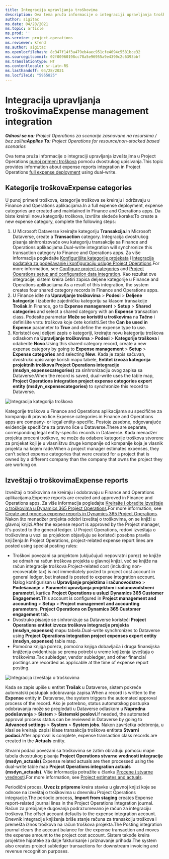 ```yaml
---
title: Integracija upravljanja troškovima
description: Ova tema pruža informacije o integraciji upravljanja troškovima u Project Operations pomoću dvostrukog upisivanja.
author: sigitac
ms.date: 04/28/2021
ms.topic: article
ms.prod: ''
ms.service: project-operations
ms.reviewer: kfend
ms.author: sigitac
ms.openlocfilehash: 8c347f14f3a479eb4aec951cfe4094c5581bce32
ms.sourcegitcommit: 02f00960198cc78a5e96955a9e4390c2c6393bbf
ms.translationtype: HT
ms.contentlocale: sr-Latn-RS
ms.lasthandoff: 04/28/2021
ms.locfileid: "5955825"
---
```

# <a name="expense-management-integration"></a><span data-ttu-id="e0d5d-103">Integracija upravljanja troškovima</span><span class="sxs-lookup"><span data-stu-id="e0d5d-103">Expense management integration</span></span>

<span data-ttu-id="e0d5d-104">_**Odnosi se na:** Project Operations za scenarije zasnovane na resursima / bez zaliha_</span><span class="sxs-lookup"><span data-stu-id="e0d5d-104">_**Applies To:** Project Operations for resource/non-stocked based scenarios_</span></span>

<span data-ttu-id="e0d5d-105">Ova tema pruža informacije o integraciji upravljanja izveštajima u Project Operations [punoj primeni troškova](../expense/expense-overview.md) pomoću dvostrukog upisivanja.</span><span class="sxs-lookup"><span data-stu-id="e0d5d-105">This topic provides information about expense reports integration in Project Operations [full expense deployment](../expense/expense-overview.md) using dual-write.</span></span>

## <a name="expense-categories"></a><span data-ttu-id="e0d5d-106">Kategorije troškova</span><span class="sxs-lookup"><span data-stu-id="e0d5d-106">Expense categories</span></span>

<span data-ttu-id="e0d5d-107">U punoj primeni troškova, kategorije troškova se kreiraju i održavaju u Finance and Operations aplikacijama.</span><span class="sxs-lookup"><span data-stu-id="e0d5d-107">In a full expense deployment, expense categories are created and maintained in Finance and Operations apps.</span></span> <span data-ttu-id="e0d5d-108">Da biste kreirali novu kategoriju troškova, izvršite sledeće korake:</span><span class="sxs-lookup"><span data-stu-id="e0d5d-108">To create a new expense category, complete the following steps:</span></span>

1. <span data-ttu-id="e0d5d-109">U Microsoft Dataverse kreirajte kategoriju **Transakcija**.</span><span class="sxs-lookup"><span data-stu-id="e0d5d-109">In Microsoft Dataverse, create a **Transaction** category.</span></span> <span data-ttu-id="e0d5d-110">Integracija dvostrukog pisanja sinhronizovaće ovu kategoriju transakcije sa Finance and Operations aplikacijama.</span><span class="sxs-lookup"><span data-stu-id="e0d5d-110">Dual-write integration will synchronize this transaction category to Finance and Operations apps.</span></span> <span data-ttu-id="e0d5d-111">Za više informacija pogledajte [Konfigurišite kategorije projekata](/dynamics365/project-operations/project-accounting/configure-project-categories) i [Integracija podataka za podešavanje i konfiguraciju usluge Project Operations](resource-dual-write-setup-integration.md).</span><span class="sxs-lookup"><span data-stu-id="e0d5d-111">For more information, see [Configure project categories](/dynamics365/project-operations/project-accounting/configure-project-categories) and [Project Operations setup and configuration data integration](resource-dual-write-setup-integration.md).</span></span> <span data-ttu-id="e0d5d-112">Kao rezultat ove integracije, sistem kreira četiri zapisa deljene kategorije u Finance and Operations aplikacijama.</span><span class="sxs-lookup"><span data-stu-id="e0d5d-112">As a result of this integration, the system creates four shared category records in Finance and Operations apps.</span></span>
2. <span data-ttu-id="e0d5d-113">U Finance idite na **Upravljanje troškovima** > **Podesi** > **Deljene kategorije** i izaberite zajedničku kategoriju sa klasom transakcije **Trošak**.</span><span class="sxs-lookup"><span data-stu-id="e0d5d-113">In Finance, go to **Expense management** > **Setup** > **Shared categories** and select a shared category with an **Expense** transaction class.</span></span> <span data-ttu-id="e0d5d-114">Podesite parametar **Može se koristiti u troškovima** na **Tačno** i definišite vrstu troškova koje ćete koristiti.</span><span class="sxs-lookup"><span data-stu-id="e0d5d-114">Set the **Can be used in Expense** parameter to **True** and define the expense type to use.</span></span>
3. <span data-ttu-id="e0d5d-115">Koristeći ovaj deljeni zapis o kategoriji, kreirajte novu kategoriju troškova odlaskom na **Upravljanje troškovima** > **Podesi** > **Kategorije troškova** i odaberite **Novo**.</span><span class="sxs-lookup"><span data-stu-id="e0d5d-115">Using this shared category record, create a new expense category by going to **Expense management** > **Setup** > **Expense categories** and selecting **New**.</span></span> <span data-ttu-id="e0d5d-116">Kada je zapis sačuvan, dvostruko upisivanje koristi mapu tabele, **Entitet izvoza kategorija projektnih troškova Project Operations integracije (msdyn\_expensecategories)** za sinhronizaciju ovog zapisa sa Dataverse.</span><span class="sxs-lookup"><span data-stu-id="e0d5d-116">When the record is saved, dual-write uses the table map, **Project Operations integration project expense categories export entity (msdyn\_expensecategories)** to synchronize this record to Dataverse.</span></span>

  ![Integracija kategorija troškova](./media/DW6ExpenseCategories.png)

<span data-ttu-id="e0d5d-118">Kategorije troškova u Finance and Operations aplikacijama su specifične za kompaniju ili pravno lice.</span><span class="sxs-lookup"><span data-stu-id="e0d5d-118">Expense categories in Finance and Operations apps are company- or legal entity-specific.</span></span> <span data-ttu-id="e0d5d-119">Postoje zasebne, odgovarajuće evidencije specifične za pravno lice u Dataverse.</span><span class="sxs-lookup"><span data-stu-id="e0d5d-119">There are separate, corresponding legal entity-specific records in Dataverse.</span></span> <span data-ttu-id="e0d5d-120">Kada menadžer projekta proceni troškove, ne može da odabere kategorije troškova stvorene za projekat koji je u vlasništvu druge kompanije od kompanije koja je vlasnik projekta na kojem rade.</span><span class="sxs-lookup"><span data-stu-id="e0d5d-120">When a project manager estimates expenses, they can’t select expense categories that were created for a project that is owned by a different company than the company that owns the project they are working on.</span></span> 

## <a name="expense-reports"></a><span data-ttu-id="e0d5d-121">Izveštaji o troškovima</span><span class="sxs-lookup"><span data-stu-id="e0d5d-121">Expense reports</span></span>

<span data-ttu-id="e0d5d-122">Izveštaji o troškovima se kreiraju i odobravaju u Finance and Operations aplikacijama.</span><span class="sxs-lookup"><span data-stu-id="e0d5d-122">Expense reports are created and approved in Finance and Operations apps.</span></span> <span data-ttu-id="e0d5d-123">Za više informacija pogledajte [Kreirajte i obradite izveštaje o troškovima u Dynamics 365 Project Operations](/learn/modules/create-process-expense-reports/).</span><span class="sxs-lookup"><span data-stu-id="e0d5d-123">For more information, see [Create and process expense reports in Dynamics 365 Project Operations](/learn/modules/create-process-expense-reports/).</span></span> <span data-ttu-id="e0d5d-124">Nakon što menadžer projekta odobri izveštaj o troškovima, on se knjiži u glavnoj knjizi.</span><span class="sxs-lookup"><span data-stu-id="e0d5d-124">After the expense report is approved by the Project manager, it's posted to the general ledger.</span></span> <span data-ttu-id="e0d5d-125">U Project Operations, redovi izveštaja o troškovima u vezi sa projektom objavljuju se koristeći posebna pravila knjiženja:</span><span class="sxs-lookup"><span data-stu-id="e0d5d-125">In Project Operations, project-related expense report lines are posted using special posting rules:</span></span>

  - <span data-ttu-id="e0d5d-126">Troškovi povezani sa projektom (uključujući nepovratni porez) ne knjiže se odmah na račun troškova projekta u glavnoj knjizi, već se knjiže na račun integracije troškova.</span><span class="sxs-lookup"><span data-stu-id="e0d5d-126">Project-related cost (including non-recoverable tax) is not immediately posted to project cost account in general ledger, but instead is posted to expense integration account.</span></span> <span data-ttu-id="e0d5d-127">Nalog konfigurisan u **Upravljanje projektima i računovodstvo** > **Podešavanje** > **Parametri upravljanja projektom i računovodstveni parametri**, kartica **Project Operations u usluzi Dynamics 365 Customer Engagement**.</span><span class="sxs-lookup"><span data-stu-id="e0d5d-127">This account is configured in **Project management and accounting** > **Setup** > **Project management and accounting parameters**, **Project Operations on Dynamics 365 Customer engagement** tab.</span></span>
  - <span data-ttu-id="e0d5d-128">Dvostruko pisanje se sinhronizuje sa Dataverse koristeći **Project Operations entitet izvoza troškova integracije projekta (msdyn\_expenses)** mapu tabela.</span><span class="sxs-lookup"><span data-stu-id="e0d5d-128">Dual-write synchronizes to Dataverse using **Project Operations integration project expenses export entity (msdyn\_expenses)** table map.</span></span>
  - <span data-ttu-id="e0d5d-129">Pomoćna knjiga poreza, pomoćna knjiga dobavljača i druga finansijska knjiženja evidentiraju se prema potrebi u vreme knjiženja izveštaja o troškovima.</span><span class="sxs-lookup"><span data-stu-id="e0d5d-129">Tax subledger, vendor subledger, and other financial postings are recorded as applicable at the time of expense report posting.</span></span>

  ![Integracija izveštaja o troškovima](./media/DW6ExpenseReports.png)

<span data-ttu-id="e0d5d-131">Kada se zapis upiše u entitet **Trošak** u Dataverse, sistem pokreće automatski postupak odobravanja zapisa.</span><span class="sxs-lookup"><span data-stu-id="e0d5d-131">When a record is written to the **Expense** entity in Dataverse, the system triggers the automated approval process of the record.</span></span> <span data-ttu-id="e0d5d-132">Ako je potrebno, status automatskog postupka odobravanja može se pregledati u Dataverse odlaskom u **Napredna podešavanja** > **Sistem** > **Sistemski poslovi**.</span><span class="sxs-lookup"><span data-stu-id="e0d5d-132">If needed, the automated approval process status can be reviewed in Dataverse by going to **Advanced settings** > **System** > **System jobs**.</span></span> <span data-ttu-id="e0d5d-133">Nakon završetka odobrenja, u klasi se kreiraju zapisi klase transakcija troškova entiteta **Stvarni podaci**.</span><span class="sxs-lookup"><span data-stu-id="e0d5d-133">After approval is complete, expense transaction class records are created in the **Actuals** entity.</span></span>

<span data-ttu-id="e0d5d-134">Stvarni podaci povezani sa troškovima se zatim obrađuju pomoću mape tabela dvostrukog pisanja **Project Operations stvarne vrednosti integracije (msdyn\_actuals)**.</span><span class="sxs-lookup"><span data-stu-id="e0d5d-134">Expense related actuals are then processed using the dual-write table map **Project Operations integration actuals (msdyn\_actuals)**.</span></span> <span data-ttu-id="e0d5d-135">Više informacija potražite u članku [Procene i stvarne vrednosti](resource-dual-write-estimates-actuals.md).</span><span class="sxs-lookup"><span data-stu-id="e0d5d-135">For more information, see [Project estimates and actuals](resource-dual-write-estimates-actuals.md).</span></span>

<span data-ttu-id="e0d5d-136">Periodični proces, **Uvoz iz pripreme** kreira stavke u glavnoj knjizi koje se odnose na izveštaj o troškovima u dnevniku Project Operations integracije.</span><span class="sxs-lookup"><span data-stu-id="e0d5d-136">The periodic process, **Import from staging** creates Expense report-related journal lines in the Project Operations Integration journal.</span></span> <span data-ttu-id="e0d5d-137">Račun za prebijanje dugovanja podrazumevano je račun za integraciju troškova.</span><span class="sxs-lookup"><span data-stu-id="e0d5d-137">The offset account defaults to the expense integration account.</span></span> <span data-ttu-id="e0d5d-138">Dnevnik integracije knjiženja briše stanje računa za transakciju troškova i premešta iznos troškova na račun troškova projekta.</span><span class="sxs-lookup"><span data-stu-id="e0d5d-138">The Posting integration journal clears the account balance for the expense transaction and moves the expense amount to the project cost account.</span></span> <span data-ttu-id="e0d5d-139">Sistem takođe kreira projektne hipoteke za dalje fakturisanje i priznavanje prihoda.</span><span class="sxs-lookup"><span data-stu-id="e0d5d-139">The system also creates project subledger transactions for downstream invoicing and revenue recognition purposes.</span></span>
